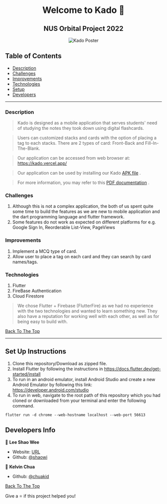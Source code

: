 <h1 align="center" id="top">Welcome to Kado 👋</h1>
<h2 align="center" id="top">NUS Orbital Project 2022</h2>

<p align="center">
	<img src="https://i.ibb.co/9gk40vB/Kado-Poster-ms3.png" alt="Kado Poster">
</p>

## Table of Contents

- [Description](#description)
- [Challenges](#challenges)
- [Improvements](#improvements)
- [Technologies](#technologies)
- [Setup](#set-up-instructions)
- [Developers](#developers-info)

---

### Description

> Kado is designed as a mobile application that serves students' need of studying the notes they took down using digital flashcards.

> Users can customized stacks and cards with the option of placing a tag to each stacks. There are 2 types of card: Front-Back and Fill-In-The-Blank.

> Our application can be accessed from web browser at: <https://kado.vercel.app/>

> Our application can be used by installing our Kado <a href="https://drive.google.com/file/d/1uUzB5Ex3eizOgpobHcz6XdK6yQI53mAL/view?usp=sharing">APK file</a> .

> For more information, you may refer to this <a href="https://drive.google.com/file/d/1jePeCqwEFTXZzWohs4FgmaxjhYTCLmZV/view?usp=sharing">PDF documentation</a> .

### Challenges

1. Although this is not a complex application, the both of us spent quite some time to build the features as we are new to mobile application and the dart programming language and flutter framework.
2. Some features do not work as expected on different platforms for e.g. Google Sign In, Reorderable List-View, PageViews

### Improvements

1. Implement a MCQ type of card.
2. Allow user to place a tag on each card and they can search by card names/tags.

### Technologies

1. Flutter
2. FireBase Authentication
3. Cloud Firestore

> We chose Flutter + Firebase (FlutterFire) as we had no experience with the two technologies and wanted to learn something new. They also have a reputation for working well with each other, as well as for being easy to build with.

[Back To The Top](#top)

---

## Set Up Instructions

1. Clone this repository/Download as zipped file.
2. Install Flutter by following the instructions in <https://docs.flutter.dev/get-started/install>
3. To run in an android emulator, install Android Studio and create a new Android Emulator by following this link: <https://developer.android.com/studio>
4. To run in web, navigate to the root path of this repository which you had cloned or downloaded from your terminal and enter the following command.

```
flutter run -d chrome --web-hostname localhost --web-port 56613
```

## Developers Info

👤 **Lee Shao Wee**

- Website: [URL](https://leeshaowee.netlify.app/)
- Github: [@shaowi](https://github.com/shao4321)

👤 **Kelvin Chua**

- Github: [@chuakid](https://github.com/chuakid)

[Back To The Top](#top)

Give a ⭐️ if this project helped you!
